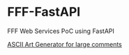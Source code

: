 # FFF-FastAPI
 FFF Web Services PoC using FastAPI

[ASCII Art Generator for large comments](https://onlineasciitools.com/convert-text-to-ascii-art)